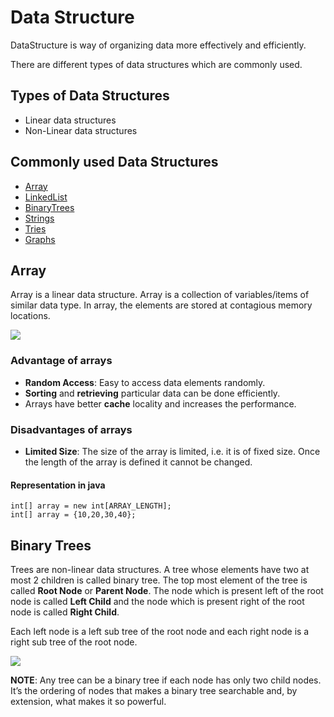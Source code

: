 # Data Structure
DataStructure is way of organizing data more effectively and efficiently.

There are different types of data structures which are commonly used.

## Types of Data Structures
* Linear data structures
* Non-Linear data structures

## Commonly used Data Structures
* [Array](#array)
* [LinkedList](#linkedlist)
* [BinaryTrees](#binarytrees)
* [Strings](#strings)
* [Tries](#tries)
* [Graphs](#graphs)

## Array
Array is a linear data structure. Array is a collection of variables/items of similar data type. In array, the elements are stored at contagious memory locations.

<img src="https://cdncontribute.geeksforgeeks.org/wp-content/uploads/array-2.png?raw=true">

### Advantage of arrays
* **Random Access**: Easy to access data elements randomly.
* **Sorting** and **retrieving** particular data can be done efficiently.
* Arrays have better **cache** locality and increases the performance.

### Disadvantages of arrays
* **Limited Size**: The size of the array is limited, i.e. it is of fixed size. Once the length of the array is defined it cannot be changed.

#### Representation in java
```
int[] array = new int[ARRAY_LENGTH];
int[] array = {10,20,30,40};
```

## Binary Trees
Trees are non-linear data structures. A tree whose elements have two at most 2 children is called binary tree. The top most element of the tree is called **Root Node** or **Parent Node**.
The node which is present left of the root node is called **Left Child** and the node which is present right of the root node is called **Right Child**.

Each left node is a left sub tree of the root node and each right node is a right sub tree of the root node.


<img src="https://cdn-images-1.medium.com/max/1400/1*UjSfPoMwCEkke1_iuNZ1EQ.jpeg?raw=true">


**NOTE**: Any tree can be a binary tree if each node has only two child nodes. It’s the ordering of nodes that makes a binary tree searchable and, by extension, what makes it so powerful.


